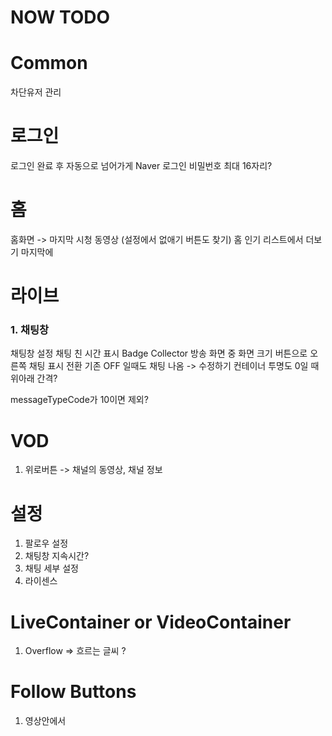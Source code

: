 
# NOW TODO

# Common
차단유저 관리

# 로그인
로그인 완료 후 자동으로 넘어가게
Naver 로그인 비밀번호 최대 16자리? 

# 홈
홈화면 -> 마지막 시청 동영상 (설정에서 없애기 버튼도 찾기)
홈 인기 리스트에서 더보기 마지막에

# 라이브
### 1. 채팅창
채팅창 설정
채팅 친 시간 표시
Badge Collector
방송 화면 중 화면 크기 버튼으로 오른쪽 채팅 표시 전환 기존 OFF 일때도 채팅 나옴 -> 수정하기
컨테이너 투명도 0일 때 위아래 간격?

messageTypeCode가 10이면 제외?


# VOD
1. 위로버튼 -> 채널의 동영상, 채널 정보

# 설정
1. 팔로우 설정
2. 채팅창 지속시간?
3. 채팅 세부 설정
4. 라이센스


# LiveContainer or VideoContainer
1. Overflow => 흐르는 글씨 ?

# Follow Buttons
1. 영상안에서

